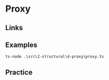 # Proxy

## Links

## Examples

```terminal
ts-node .\src\2-structural\4-proxy\proxy.ts
```

## Practice